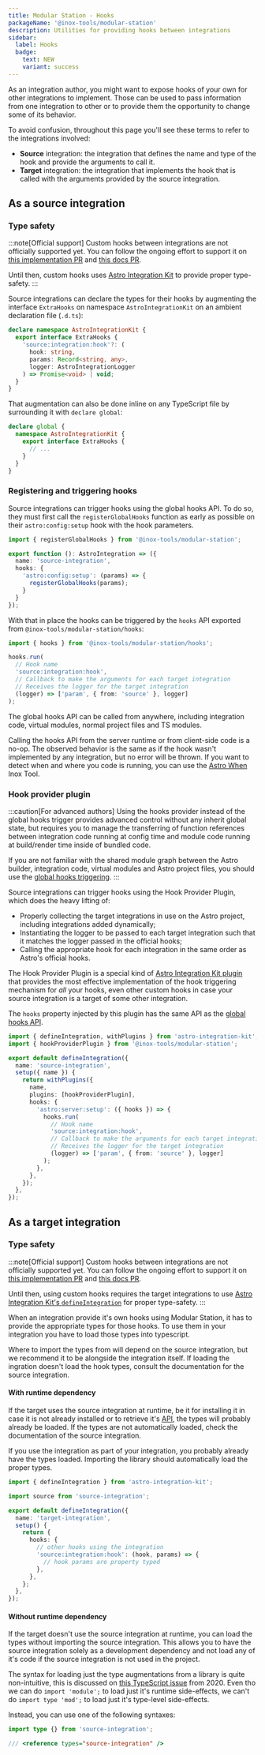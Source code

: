 ```yaml
---
title: Modular Station - Hooks
packageName: '@inox-tools/modular-station'
description: Utilities for providing hooks between integrations
sidebar:
  label: Hooks
  badge:
    text: NEW
    variant: success
---
```


As an integration author, you might want to expose hooks of your own for other integrations to implement. Those can be used to pass information from one integration to other or to provide them the opportunity to change some of its behavior.

To avoid confusion, throughout this page you'll see these terms to refer to the integrations involved:

- **Source** integration: the integration that defines the name and type of the hook and provide the arguments to call it.
- **Target** integration: the integration that implements the hook that is called with the arguments provided by the source integration.

## As a source integration

### Type safety

:::note[Official support]
Custom hooks between integrations are not officially supported yet. You can follow the ongoing effort to support it on [this implementation PR](https://github.com/withastro/astro/pull/11304) and [this docs PR](https://github.com/withastro/docs/pull/8701).

Until then, custom hooks uses [Astro Integration Kit](https://astro-integration-kit.netlify.app/) to provide proper type-safety.
:::

Source integrations can declare the types for their hooks by augmenting the interface `ExtraHooks` on namespace `AstroIntegrationKit` on an ambient declaration file (`.d.ts`):

```ts title="types.d.ts"
declare namespace AstroIntegrationKit {
  export interface ExtraHooks {
    'source:integration:hook'?: (
      hook: string,
      params: Record<string, any>,
      logger: AstroIntegrationLogger
    ) => Promise<void> | void;
  }
}
```

That augmentation can also be done inline on any TypeScript file by surrounding it with `declare global`:

```ts title="source-integration/index.ts"
declare global {
  namespace AstroIntegrationKit {
    export interface ExtraHooks {
      // ...
    }
  }
}
```

### Registering and triggering hooks

Source integrations can trigger hooks using the global hooks API. To do so, they must first call the `registerGlobalHooks` function as early as possible on their `astro:config:setup` hook with the hook parameters.

```ts title="source-integration/index.ts" ins={1,7}
import { registerGlobalHooks } from '@inox-tools/modular-station';

export function (): AstroIntegration => ({
  name: 'source-integration',
  hooks: {
    'astro:config:setup': (params) => {
      registerGlobalHooks(params);
    }
  }
});
```

With that in place the hooks can be triggered by the `hooks` API exported from `@inox-tools/modular-station/hooks`:

```ts title="source-integration/some-module.ts" ins={1,7}
import { hooks } from '@inox-tools/modular-station/hooks';

hooks.run(
  // Hook name
  'source:integration:hook',
  // Callback to make the arguments for each target integration
  // Receives the logger for the target integration
  (logger) => ['param', { from: 'source' }, logger]
);
```

The global hooks API can be called from anywhere, including integration code, virtual modules, normal project files and TS modules.

Calling the hooks API from the server runtime or from client-side code is a no-op. The observed behavior is the same as if the hook wasn't implemented by any integration, but no error will be thrown. If you want to detect when and where you code is running, you can use the [Astro When](/astro-when) Inox Tool.

### Hook provider plugin

:::caution[For advanced authors]
Using the hooks provider instead of the global hooks trigger provides advanced control without any inherit global state, but requires you to manage the transferring of function references between integration code running at config time and module code running at build/render time inside of bundled code.

If you are not familiar with the shared module graph between the Astro builder, integration code, virtual modules and Astro project files, you should use the [global hooks triggering](#registering-and-triggering-hooks).
:::

Source integrations can trigger hooks using the Hook Provider Plugin, which does the heavy lifting of:

- Properly collecting the target integrations in use on the Astro project, including integrations added dynamically;
- Instantiating the logger to be passed to each target integration such that it matches the logger passed in the official hooks;
- Calling the appropriate hook for each integration in the same order as Astro's official hooks.

The Hook Provider Plugin is a special kind of [Astro Integration Kit plugin](https://astro-integration-kit.netlify.app/core/with-plugins/) that provides the most effective implementation of the hook triggering mechanism for _all_ your hooks, even other custom hooks in case your source integration is a target of some other integration.

The `hooks` property injected by this plugin has the same API as the [global hooks API](#registering-and-triggering-hooks).

```ts title="source-integration/index.ts" ins={2,9,12-18}
import { defineIntegration, withPlugins } from 'astro-integration-kit';
import { hookProviderPlugin } from '@inox-tools/modular-station';

export default defineIntegration({
  name: 'source-integration',
  setup({ name }) {
    return withPlugins({
      name,
      plugins: [hookProviderPlugin],
      hooks: {
        'astro:server:setup': ({ hooks }) => {
          hooks.run(
            // Hook name
            'source:integration:hook',
            // Callback to make the arguments for each target integration
            // Receives the logger for the target integration
            (logger) => ['param', { from: 'source' }, logger]
          );
        },
      },
    });
  },
});
```

## As a target integration

### Type safety

:::note[Official support]
Custom hooks between integrations are not officially supported yet. You can follow the ongoing effort to support it on [this implementation PR](https://github.com/withastro/astro/pull/11304) and [this docs PR](https://github.com/withastro/docs/pull/8701).

Until then, using custom hooks requires the target integrations to use [Astro Integration Kit's `defineIntegration`](https://astro-integration-kit.netlify.app/core/define-integration/) for proper type-safety.
:::

When an integration provide it's own hooks using Modular Station, it has to provide the appropriate types for those hooks. To use them in your integration you have to load those types into typescript.

Where to import the types from will depend on the source integration, but we recommend it to be alongside the integration itself. If loading the ingration doesn't load the hook types, consult the documentation for the source integration.

#### With runtime dependency

If the target uses the source integration at runtime, be it for installing it in case it is not already installed or to retrieve it's [API](/modular-station/api), the types will probably already be loaded. If the types are not automatically loaded, check the documentation of the source integration.

If you use the integration as part of your integration, you probably already have the types loaded. Importing the library should automatically load the proper types.

```ts title="target-integration/index.ts" {"Importing the integration loads the types":2-3} {11-13}
import { defineIntegration } from 'astro-integration-kit';

import source from 'source-integration';

export default defineIntegration({
  name: 'target-integration',
  setup() {
    return {
      hooks: {
        // other hooks using the integration
        'source:integration:hook': (hook, params) => {
          // hook params are property typed
        },
      },
    };
  },
});
```

#### Without runtime dependency

If the target doesn't use the source integration at runtime, you can load the types without importing the source integration. This allows you to have the source integration solely as a development dependency and not load any of it's code if the source integration is not used in the project.

The syntax for loading just the type augmentations from a library is quite non-intuitive, this is discussed on [this TypeScript issue](https://github.com/microsoft/TypeScript/issues/36812) from 2020. Even tho we can do `import 'module';` to load just it's runtime side-effects, we can't do `import type 'mod';` to load just it's type-level side-effects.

Instead, you can use one of the following syntaxes:

```ts title="target-integration/index.ts" {"OR": 2}
import type {} from 'source-integration';

/// <reference types="source-integration" />
```
